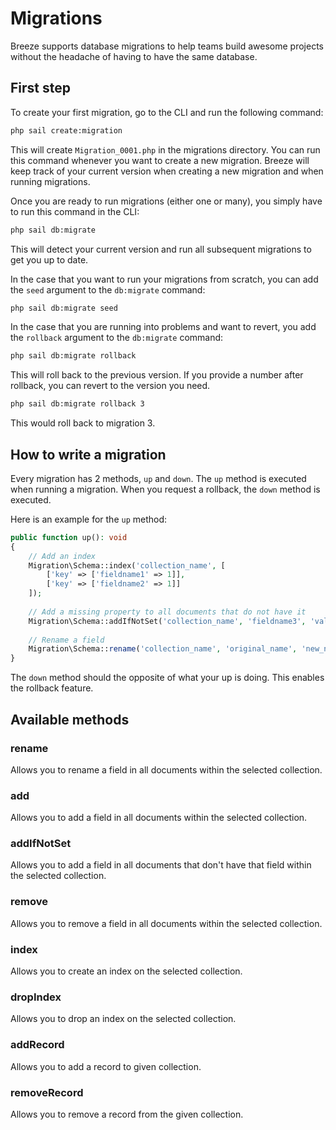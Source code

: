# Migrations <Badge type="tip" text="3.0.0" />

Breeze supports database migrations to help teams build awesome projects without the headache of having to have the same
database. 

## First step

To create your first migration, go to the CLI and run the following command:

```sh
php sail create:migration
```

This will create `Migration_0001.php` in the migrations directory. You can run this command whenever you want to create
a new migration. Breeze will keep track of your current version when creating a new migration and when running migrations.

Once you are ready to run migrations (either one or many), you simply have to run this command in the CLI:

```sh
php sail db:migrate
```

This will detect your current version and run all subsequent migrations to get you up to date.

In the case that you want to run your migrations from scratch, you can add the `seed` argument to the `db:migrate`
command:

```sh
php sail db:migrate seed
```
In the case that you are running into problems and want to revert, you add the `rollback` argument to the `db:migrate`
command:

```sh
php sail db:migrate rollback
```

This will roll back to the previous version. If you provide a number after rollback, you can revert to the version you need.

```sh
php sail db:migrate rollback 3
```

This would roll back to migration 3.

## How to write a migration

Every migration has 2 methods, `up` and `down`. The `up` method is executed when running a migration. When you request
a rollback, the `down` method is executed.

Here is an example for the `up` method:

```php
public function up(): void
{
    // Add an index
    Migration\Schema::index('collection_name', [
        ['key' => ['fieldname1' => 1]], 
        ['key' => ['fieldname2' => 1]]
    ]);
    
    // Add a missing property to all documents that do not have it
    Migration\Schema::addIfNotSet('collection_name', 'fieldname3', 'value_here');
    
    // Rename a field
    Migration\Schema::rename('collection_name', 'original_name', 'new_name');
}
```

The `down` method should the opposite of what your up is doing. This enables the rollback feature.

## Available methods

### rename

Allows you to rename a field in all documents within the selected collection.

### add

Allows you to add a field in all documents within the selected collection.

### addIfNotSet

Allows you to add a field in all documents that don't have that field within the selected collection.

### remove

Allows you to remove a field in all documents within the selected collection.

### index

Allows you to create an index on the selected collection.

### dropIndex

Allows you to drop an index on the selected collection.

### addRecord

Allows you to add a record to given collection.

### removeRecord

Allows you to remove a record from the given collection.